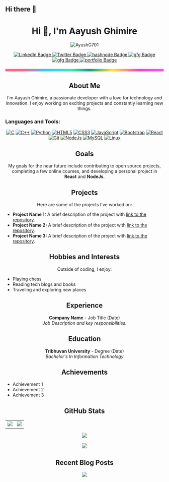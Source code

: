 ## Hi there 👋



<h1 align="center">Hi 👋, I'm Aayush Ghimire</h1>

<p align="center">
  <img src="https://komarev.com/ghpvc/?username=AyushG701&label=Profile%20views&color=0e75b6&style=flat" alt="AyushG701" />
</p>

<p align="center">
  <a href="https://www.linkedin.com/in/AyushG701/">
    <img src="https://img.shields.io/badge/LinkedIn-blue?style=for-the-badge&logo=linkedin&logoColor=white" alt="LinkedIn Badge"/>
  </a>
  <a href="https://twitter.com/AyushG701">
    <img src="https://img.shields.io/badge/X-000000?style=for-the-badge&logo=x&logoColor=white" alt="Twitter Badge"/>
  </a>
  <a href="https://nullhackers.hashnode.dev/">
    <img src="https://img.shields.io/badge/hashnode-orange?style=for-the-badge&logo=hashnode&logoColor=royalblue" alt="hashnode Badge"/>
  </a>
  <a href="https://auth.geeksforgeeks.org/user/AyushG701/practice">
    <img src="https://img.shields.io/badge/GeeksforGeeks-0F2B3C?style=for-the-badge&logo=GeeksforGeeks" alt="gfg Badge"/>
  </a>
  <a href="https://www.hackerrank.com/AyushG701">
    <img src="https://img.shields.io/badge/-LeetCode-FFA116?style=for-the-badge&logo=LeetCode&logoColor=black" alt="gfg Badge"/>
  </a>
  <a href="https://AyushG701.vercel.app/">
    <img src="https://img.shields.io/badge/portfolio-B9B3A6?style=for-the-badge&logo=world" alt="portfolio Badge"/>
  </a>
</p>

<img src="https://github.com/ArshErgon/ArshErgon/blob/main/assets/header/lineBar.png" width="100%" height="8px"/>

<h2 align="center">About Me</h2>
<p align="center">
  I'm Aayush Ghimire, a passionate developer with a love for technology and innovation. I enjoy working on exciting projects and constantly learning new things.
</p>

<h3 align="left">Languages and Tools:</h3>
<p align="center">
  <a href="#"><img src="https://img.shields.io/badge/C--A8B9CC?style=for-the-badge&logo=C" alt="C"/></a>
  <a href="#"><img src="https://img.shields.io/badge/C++--00599C?style=for-the-badge&logo=C" alt="C++"/></a>
  <a href="#"><img src="https://img.shields.io/badge/Python--3776AB?style=for-the-badge&logo=Python" alt="Python"/></a>
  <a href="#"><img src="https://img.shields.io/badge/html--E34F26?style=for-the-badge&logo=HTML5" alt="HTML5"/></a>
  <a href="#"><img src="https://img.shields.io/badge/CSS--1572B6?style=for-the-badge&logo=CSS3" alt="CSS3"/></a>
  <a href="#"><img src="https://img.shields.io/badge/JavaScript--F7DF1E?style=for-the-badge&logo=JavaScript" alt="JavaScript"/></a>
  <a href="#"><img src="https://img.shields.io/badge/Bootstrap--7952B3?style=for-the-badge&logo=Bootstrap" alt="Bootstrap"/></a>
  <a href="#"><img src="https://img.shields.io/badge/React--61DAFB?style=for-the-badge&logo=React" alt="React"/></a>
  <a href="#"><img src="https://img.shields.io/badge/git--F05032?style=for-the-badge&logo=git" alt="Git"/></a>
   <a href="#"><img src="https://img.shields.io/badge/NodeJs--4479A1?style=for-the-badge&logo=Node" alt="NodeJs"/></a>
  <a href="#"><img src="https://img.shields.io/badge/MySQL--4479A1?style=for-the-badge&logo=MySQL" alt="MySQL"/></a>
  <a href="#"><img src="https://img.shields.io/badge/Linux--FCC624?style=for-the-badge&logo=Linux" alt="Linux"/></a>
</p>

<h2 align="center">Goals</h2>
<p align="center">
  My goals for the near future include contributing to open source projects, completing a few online courses, and developing a personal project in <b>React</b> and <b>NodeJs</b>.
</p>


<h2 align="center">Projects</h2>
<p align="center">
  Here are some of the projects I've worked on:
</p>
<ul>
  <li><b>Project Name 1:</b> A brief description of the project with <a href="#">link to the repository</a>.</li>
  <li><b>Project Name 2:</b> A brief description of the project with <a href="#">link to the repository</a>.</li>
  <li><b>Project Name 3:</b> A brief description of the project with <a href="#">link to the repository</a>.</li>
</ul>

<h2 align="center">Hobbies and Interests</h2>
<p align="center">
  Outside of coding, I enjoy:
  <ul>
    <li>Playing chess</li>
    <li>Reading tech blogs and books</li>
    <li>Traveling and exploring new places</li>
  </ul>
</p>

<h2 align="center">Experience</h2>
<p align="center">
  <b>Company Name</b> - Job Title (Date)<br>
  <i>Job Description and key responsibilities.</i>
</p>

<h2 align="center">Education</h2>
<p align="center">
  <b>Tribhuvan University</b> - Degree (Date)<br>
  <i>Bachelor's In Information Technology</i>
</p>

<h2 align="center">Achievements</h2>
<p align="center">
  <ul>
    <li>Achievement 1</li>
    <li>Achievement 2</li>
    <li>Achievement 3</li>
  </ul>
</p>

<h2 align="center">GitHub Stats</h2>
<table cellpadding="0" align="center">
  <tr style="padding: 0">
    <td valign="top"><img height="200" src="https://github-readme-stats.vercel.app/api?username=AyushG701&show_icons=true&theme=radical#gh-dark-mode-only"/></td>
    <td valign="top"><img height="200" src="https://github-readme-stats.vercel.app/api/top-langs/?username=AyushG701&layout=compact&theme=radical&custom_title=Languages"/></td>
  </tr>
</table>

<p align="center">
  <img src="https://github-readme-streak-stats.herokuapp.com?user=AyushG701&&theme=dark&show_icons=true)](https://git.io/streak-stats" /> 
</p>

<p align="center">
  <img src="https://capsule-render.vercel.app/api?type=waving&color=gradient&height=150&width=100%&section=footer"/>
</p>

<h2 align="center">Recent Blog Posts</h2>
<!-- BLOG-POST-LIST:START -->
<!-- BLOG-POST-LIST:END -->

<p align="center">
  <img src="https://github-readme-activity-graph.vercel.app/graph?username=AyushG701&theme=high-contrast)](https://github.com/ashutosh00710/github-readme-activity-graph" />
</p>
